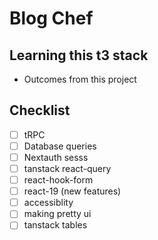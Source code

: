 # Blog Chef

## Learning this t3 stack

- Outcomes from this project

## Checklist

- [ ] tRPC
- [ ] Database queries
- [ ] Nextauth sesss
- [ ] tanstack react-query
- [ ] react-hook-form
- [ ] react-19 (new features)
- [ ] accessiblity
- [ ] making pretty ui
- [ ] tanstack tables
